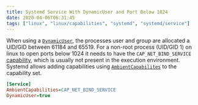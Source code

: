 ```yaml
---
title: Systemd Service With DynamicUser and Port Below 1024
date: 2020-04-06T06:31:45
tags: ["linux", "linux/capabilities", "systemd", "systemd/service"]
---
```


When using a [`DynamicUser`][freedesktop.org:systemd:exec:dynamicuser], the processes user and group are allocated a
UID/GID between 61184 and 65519. For a non-root process (UID/GID 1) on linux to open ports below 1024 it needs to have
the `CAP_NET_BIND_SERVICE` [capability][man.debian.org:capabilities], which is usually not present in the execution
environment. Systemd allows adding capabilities using
[`AmbientCapabilites`][freedesktop.org:systemd:exec:ambientcapabilities] to the capability set.

```ini
[Service]
AmbientCapabilities=CAP_NET_BIND_SERVICE
DynamicUser=true
```

[freedesktop.org:systemd:exec:dynamicuser]:
  https://www.freedesktop.org/software/systemd/man/systemd.exec.html#DynamicUser=
[freedesktop.org:systemd:exec:ambientcapabilities]:
  https://www.freedesktop.org/software/systemd/man/systemd.exec.html#AmbientCapabilities=
[man.debian.org:capabilities]: https://manpages.debian.org/capabilities.7.en.html
